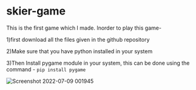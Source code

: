 # skier-game

This is the first game which I made.
Inorder to play this game-

1)first download all the files given in the github repository

2)Make sure that you have python installed in your system

3)Then Install pygame module in your system, this can be done using the command - `pip install pygame`

![Screenshot 2022-07-09 001945](https://user-images.githubusercontent.com/100489575/178053077-df36d70e-f2e2-4a38-a975-67987e253261.png)


